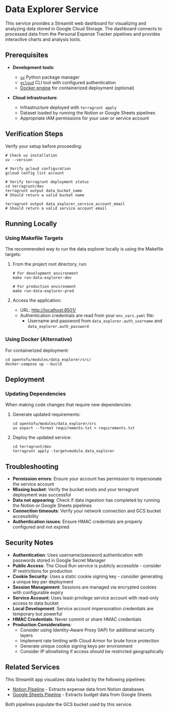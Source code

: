 # Data Explorer Service

This service provides a Streamlit web dashboard for visualizing and analyzing data stored in Google Cloud Storage.
The dashboard connects to processed data from the Personal Expense Tracker pipelines and provides interactive charts
and analysis tools.

## Prerequisites

- **Development tools**:
  - [`uv`](https://github.com/astral-sh/uv?tab=readme-ov-file#installation) Python package manager
  - [`gcloud`](https://cloud.google.com/sdk/docs/install) CLI tool with configured authentication
  - [Docker engine](https://docs.orbstack.dev/install) for containerized deployment (optional)

- **Cloud infrastructure**:
  - Infrastructure deployed with `terragrunt apply`
  - Dataset loaded by running the Notion or Google Sheets pipelines
  - Appropriate IAM permissions for your user or service account

## Verification Steps

Verify your setup before proceeding:

```shell
# Check uv installation
uv --version

# Verify gcloud configuration
gcloud config list account

# Verify terragrunt deployment status
cd terragrunt/dev
terragrunt output data_bucket_name
# Should return a valid bucket name

terragrunt output data_explorer_service_account_email
# Should return a valid service account email
```

## Running Locally

### Using Makefile Targets

The recommended way to run the data explorer locally is using the Makefile targets:

1. From the project root directory, run:

   ```shell
   # For development environment
   make run-data-explorer-dev

   # For production environment
   make run-data-explorer-prod
   ```

2. Access the application:

   - URL: <http://localhost:8501/>
   - Authentication credentials are read from your `env_vars.yaml` file:
     - Username and password from `data_explorer.auth_username` and `data_explorer.auth_password`

### Using Docker (Alternative)

For containerized deployment:

```shell
cd opentofu/modules/data_explorer/src/
docker-compose up --build
```

## Deployment

### Updating Dependencies

When making code changes that require new dependencies:

1. Generate updated requirements:

   ```shell
   cd opentofu/modules/data_explorer/src
   uv export --format requirements-txt > requirements.txt
   ```

2. Deploy the updated service:

   ```shell
   cd terragrunt/dev
   terragrunt apply -target=module.data_explorer
   ```

## Troubleshooting

- **Permission errors**: Ensure your account has permission to impersonate the service account
- **Missing bucket**: Verify the bucket exists and your terragrunt deployment was successful
- **Data not appearing**: Check if data ingestion has completed by running the Notion or Google Sheets pipelines
- **Connection timeouts**: Verify your network connection and GCS bucket accessibility
- **Authentication issues**: Ensure HMAC credentials are properly configured and not expired

## Security Notes

- **Authentication**: Uses username/password authentication with passwords stored in Google Secret Manager
- **Public Access**: The Cloud Run service is publicly accessible - consider IP restrictions for production
- **Cookie Security**: Uses a static cookie signing key - consider generating a unique key per deployment
- **Session Management**: Sessions are managed via encrypted cookies with configurable expiry
- **Service Account**: Uses least-privilege service account with read-only access to data bucket
- **Local Development**: Service account impersonation credentials are temporary but powerful
- **HMAC Credentials**: Never commit or share HMAC credentials
- **Production Considerations**:
  - Consider using Identity-Aware Proxy (IAP) for additional security layers
  - Implement rate limiting with Cloud Armor for brute force protection
  - Generate unique cookie signing keys per environment
  - Consider IP allowlisting if access should be restricted geographically

## Related Services

This Streamlit app visualizes data loaded by the following pipelines:

- [Notion Pipeline](../notion_pipeline/README.md) - Extracts expense data from Notion databases
- [Google Sheets Pipeline](../gsheets_pipeline/README.md) - Extracts budget data from Google Sheets

Both pipelines populate the GCS bucket used by this service.
